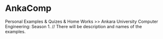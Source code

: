 # AnkaComp
Personal Examples & Quizes & Home Works >> Ankara University Computer Engineering: Season 1.
// There will be description and names of the examples.
